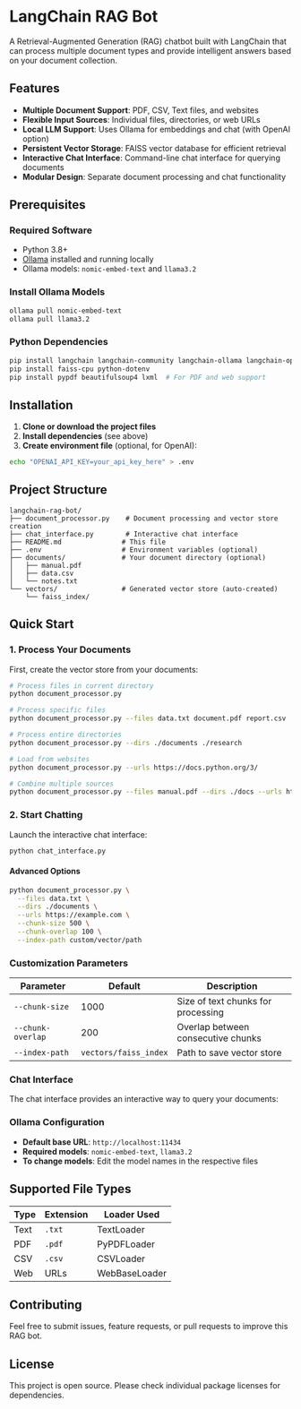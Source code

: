 # LangChain RAG Bot

A Retrieval-Augmented Generation (RAG) chatbot built with LangChain that can process multiple document types and provide intelligent answers based on your document collection.

## Features

- **Multiple Document Support**: PDF, CSV, Text files, and websites
- **Flexible Input Sources**: Individual files, directories, or web URLs
- **Local LLM Support**: Uses Ollama for embeddings and chat (with OpenAI option)
- **Persistent Vector Storage**: FAISS vector database for efficient retrieval
- **Interactive Chat Interface**: Command-line chat interface for querying documents
- **Modular Design**: Separate document processing and chat functionality

## Prerequisites

### Required Software

- Python 3.8+
- [Ollama](https://ollama.ai/) installed and running locally
- Ollama models: `nomic-embed-text` and `llama3.2`

### Install Ollama Models

```bash
ollama pull nomic-embed-text
ollama pull llama3.2
```

### Python Dependencies

```bash
pip install langchain langchain-community langchain-ollama langchain-openai
pip install faiss-cpu python-dotenv
pip install pypdf beautifulsoup4 lxml  # For PDF and web support
```

## Installation

1. **Clone or download the project files**
2. **Install dependencies** (see above)
3. **Create environment file** (optional, for OpenAI):

```bash
echo "OPENAI_API_KEY=your_api_key_here" > .env
```

## Project Structure

```
langchain-rag-bot/
├── document_processor.py    # Document processing and vector store creation
├── chat_interface.py        # Interactive chat interface  
├── README.md               # This file
├── .env                    # Environment variables (optional)
├── documents/              # Your document directory (optional)
│   ├── manual.pdf
│   ├── data.csv
│   └── notes.txt
└── vectors/                # Generated vector store (auto-created)
    └── faiss_index/
```

## Quick Start

### 1. Process Your Documents

First, create the vector store from your documents:

```bash
# Process files in current directory
python document_processor.py

# Process specific files
python document_processor.py --files data.txt document.pdf report.csv

# Process entire directories
python document_processor.py --dirs ./documents ./research

# Load from websites
python document_processor.py --urls https://docs.python.org/3/

# Combine multiple sources
python document_processor.py --files manual.pdf --dirs ./docs --urls https://example.com
```

### 2. Start Chatting

Launch the interactive chat interface:

```bash
python chat_interface.py
```

#### Advanced Options

```bash
python document_processor.py \
  --files data.txt \
  --dirs ./documents \
  --urls https://example.com \
  --chunk-size 500 \
  --chunk-overlap 100 \
  --index-path custom/vector/path
```

### Customization Parameters

| Parameter | Default | Description |
|-----------|---------|-------------|
| `--chunk-size` | 1000 | Size of text chunks for processing |
| `--chunk-overlap` | 200 | Overlap between consecutive chunks |
| `--index-path` | `vectors/faiss_index` | Path to save vector store |

### Chat Interface

The chat interface provides an interactive way to query your documents:


### Ollama Configuration

- **Default base URL**: `http://localhost:11434`
- **Required models**: `nomic-embed-text`, `llama3.2`
- **To change models**: Edit the model names in the respective files

## Supported File Types

| Type | Extension | Loader Used |
|------|-----------|-------------|
| Text | `.txt` | TextLoader |
| PDF | `.pdf` | PyPDFLoader |
| CSV | `.csv` | CSVLoader |
| Web | URLs | WebBaseLoader |


## Contributing

Feel free to submit issues, feature requests, or pull requests to improve this RAG bot.

## License

This project is open source. Please check individual package licenses for dependencies.